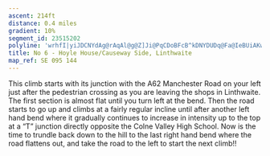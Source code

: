 ```yaml
---
ascent: 214ft
distance: 0.4 miles
gradient: 10%
segment_id: 23515202
polyline: 'wrhfI|yiJDCNYdAg@rAqAl@g@Z]Ji@PqCDoBFcB^kDNYDUDq@Fa@IeBUiAKw@Q{@Ku@c@{@AKGICMUo@i@wBWQUc@Mm@WoBY{@[k@'
title: No 6 - Hoyle House/Causeway Side, Linthwaite
map_ref: SE 095 144
---
```


This climb starts with its junction with the A62 Manchester Road on your left just after the pedestrian crossing as you are leaving the shops in Linthwaite. The first section is almost flat until you turn left at the bend. Then the road starts to go up and climbs at a fairly regular incline until after another left hand bend where it gradually continues to increase in intensity up to the top at a “T” junction directly opposite the Colne Valley High School. Now is the time to trundle back down to the hill to the last right hand bend where the road flattens out, and take the road to the left to start the next climb!!